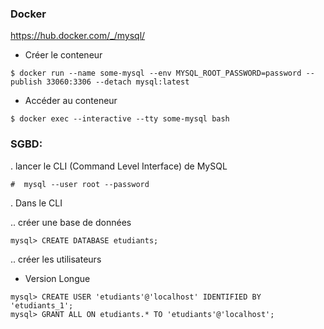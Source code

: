 ### Docker

https://hub.docker.com/_/mysql/

* Créer le conteneur

```
$ docker run --name some-mysql --env MYSQL_ROOT_PASSWORD=password --publish 33060:3306 --detach mysql:latest
```

* Accéder au conteneur

```
$ docker exec --interactive --tty some-mysql bash
```


### SGBD:

. lancer le CLI (Command Level Interface) de MySQL

```
#  mysql --user root --password
```


. Dans le CLI

.. créer une base de données

```
mysql> CREATE DATABASE etudiants;
```

.. créer les utilisateurs

- Version Longue

```
mysql> CREATE USER 'etudiants'@'localhost' IDENTIFIED BY 'etudiants_1';
mysql> GRANT ALL ON etudiants.* TO 'etudiants'@'localhost';
```

